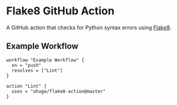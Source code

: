 # Flake8 GitHub Action

A GitHub action that checks for Python syntax errors using [Flake8](https://github.com/pycqa/flake8).

## Example Workflow

```workflow
workflow "Example Workflow" {
  on = "push"
  resolves = ["Lint"]
}

action "Lint" {
  uses = "ahuge/flake8-action@master"
}
```
